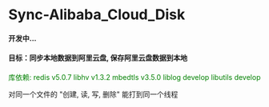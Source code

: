 # Sync-Alibaba_Cloud_Disk
#### 开发中...
#### 目标：同步本地数据到阿里云盘, 保存阿里云盘数据到本地


<font color = "green">
库依赖: redis v5.0.7 libhv v1.3.2 mbedtls v3.5.0 liblog develop libutils develop
</font>

对同一个文件的 "创建, 读, 写, 删除" 能打到同一个线程

